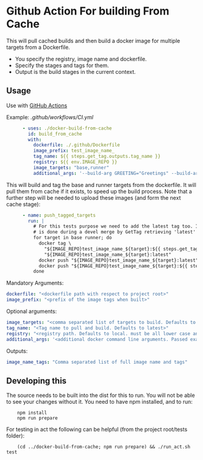 # Github Action For building From Cache

This will pull cached builds and then build a docker image for multiple targets
from a Dockerfile.

* You specify the registry, image name and dockerfile.
* Specify the stages and tags for them.
* Output is the build stages in the current context.

## Usage

Use with [GitHub Actions](https://github.com/features/actions)

Example: _.github/workflows/CI.yml_

```yaml
      - uses: ./docker-build-from-cache
        id: build_from_cache
        with:
          dockerfile: ./.github/Dockerfile
          image_prefix: test_image_name_
          tag_name: ${{ steps.get_tag.outputs.tag_name }}
          registry: ${{ env.IMAGE_REPO }}
          image_targets: "base,runner"
          additional_args: '--build-arg GREETING="Greetings" --build-arg ADDRESSEE="Github Actions"'
```

This will build and tag the base and runner targets from the dockerfile.
It will pull them from cache if it exists, to speed up the build process.
Note that a further step will be needed to upload these images 
(and form the next cache stage):

```yaml
      - name: push_tagged_targets
        run: |
          # For this tests purpose we need to add the latest tag too. In the real world this
          # is done during a devel merge by GetTag retrieving 'latest'
          for target in base runner; do
            docker tag \
              "${IMAGE_REPO}test_image_name_${target}:${{ steps.get_tag.outputs.tag_name }}" \
              "${IMAGE_REPO}test_image_name_${target}:latest"
            docker push "${IMAGE_REPO}test_image_name_${target}:latest"
            docker push "${IMAGE_REPO}test_image_name_${target}:${{ steps.get_tag.outputs.tag_name }}"
          done
```

Mandatory Arguments:

```yaml
dockerfile: "<dockerfile path with respect to project root>"
image_prefix: "<prefix of the image tags when built>"
```

Optional arguments:

```yaml
image_targets: "<comma separated list of targets to build. Defaults to none>"
tag_name: "<Tag name to pull and build. Defaults to latest>"
registry: "<registry path. Defaults to local. must be all lower case and end in '/'>"
additional_args: '<additional docker command line arguments. Passed exactly to each docker build operation>'
```

Outputs:

```yaml
image_name_tags: "Comma separated list of full image name and tags"
```

## Developing this

The source needs to be built into the dist for this to run. You will not be able
to see your changes without it.
You need to have npm installed, and to run:

```shell
    npm install
    npm run prepare
```

For testing in act the following can be helpful (from the project root/tests folder):

```shell
    (cd ../docker-build-from-cache; npm run prepare) && ./run_act.sh test
```